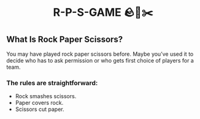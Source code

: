 # <h1 align="center">R-P-S-GAME 🪨📃✂️</h1>
## What Is Rock Paper Scissors?
You may have played rock paper scissors before. Maybe you’ve used it to decide who has to ask permission or who gets first choice of players for a team.
### The rules are straightforward:

- Rock smashes scissors.
- Paper covers rock.
- Scissors cut paper.
